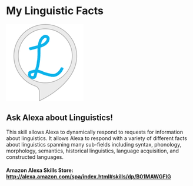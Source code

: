 # My Linguistic Facts

![My Linguistic Facts Logo](/Logo/ling_logo.png?raw=true "My Linguistic Facts Logo")

## Ask Alexa about Linguistics!

This skill allows Alexa to dynamically respond to requests for information about linguistics. It allows Alexa to respond with a variety of different facts about linguistics spanning many sub-fields including syntax, phonology, morphology, semantics, historical linguistics, language acquisition, and constructed languages.

#### Amazon Alexa Skills Store: http://alexa.amazon.com/spa/index.html#skills/dp/B01MAWGFIG

